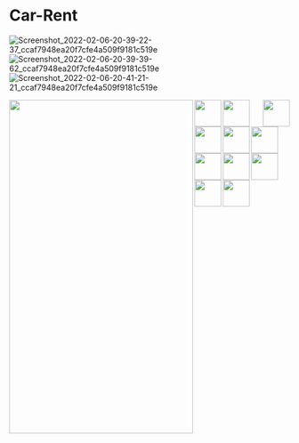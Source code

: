 # Car-Rent







![Screenshot_2022-02-06-20-39-22-37_ccaf7948ea20f7cfe4a509f9181c519e](https://user-images.githubusercontent.com/94074275/152696498-bb285664-f460-46f7-9b02-dcc66f8ca42a.jpg)
![Screenshot_2022-02-06-20-39-39-62_ccaf7948ea20f7cfe4a509f9181c519e](https://user-images.githubusercontent.com/94074275/152696501-1823434f-ad85-4c02-bcd6-e23b8bd06ebc.jpg)
![Screenshot_2022-02-06-20-41-21-21_ccaf7948ea20f7cfe4a509f9181c519e](https://user-images.githubusercontent.com/94074275/152696503-3f9ba877-815c-4621-ab2b-480c9f275ded.jpg)


<a href="Screenshot_2022-02-06-20-38-05-90_ccaf7948ea20f7cfe4a509f9181c519e"><img src="https://user-images.githubusercontent.com/94074275/152696418-c237204a-aa05-48a2-b660-40dc45af576f.jpg" align="left" height="600" width="330" ></a>

<a href="Screenshot_2022-02-06-20-38-15-21_ccaf7948ea20f7cfe4a509f9181c519e"><img src="https://user-images.githubusercontent.com/94074275/152696431-f08a03de-34de-49d3-88e5-984835ee6775.jpg" align="right" height="48" width="48" ></a>

<a href="Screenshot_2022-02-06-20-38-31-13_ccaf7948ea20f7cfe4a509f9181c519e"><img src="https://user-images.githubusercontent.com/94074275/152696443-1fd47745-c904-4570-babd-575c7f64335c.jpg" align="left" height="48" width="48" ></a>

<a href="Screenshot_2022-02-06-20-38-38-85_ccaf7948ea20f7cfe4a509f9181c519e"><img src="https://user-images.githubusercontent.com/94074275/152696456-d0ebf659-c18f-40d4-8c18-e15183e29bcc.jpg" align="left" height="48" width="48" ></a>

<a href="Screenshot_2022-02-06-20-38-44-37_ccaf7948ea20f7cfe4a509f9181c519e"><img src="https://user-images.githubusercontent.com/94074275/152696470-de63b4f8-7212-4527-b648-1f7952ed8462.jpg" align="left" height="48" width="48" ></a>

<a href="Screenshot_2022-02-06-20-38-50-61_ccaf7948ea20f7cfe4a509f9181c519e"><img src="https://user-images.githubusercontent.com/94074275/152696475-1b234af1-c4e7-4f37-82ce-6f6f75d4bf78.jpg" align="left" height="48" width="48" ></a>

<a href="Screenshot_2022-02-06-20-38-57-66_ccaf7948ea20f7cfe4a509f9181c519e"><img src="https://user-images.githubusercontent.com/94074275/152696487-9c59fa45-6852-4b20-9dc8-f6a8482c5ff9.jpg" align="left" height="48" width="48" ></a>
<a href="Screenshot_2022-02-06-20-39-03-30_ccaf7948ea20f7cfe4a509f9181c519e"><img src="https://user-images.githubusercontent.com/94074275/152696490-569fad38-e709-4de7-8b0f-8da38d3fc3ad.jpg" align="left" height="48" width="48" ></a>

<a href="Screenshot_2022-02-06-20-39-10-58_ccaf7948ea20f7cfe4a509f9181c519e"><img src="https://user-images.githubusercontent.com/94074275/152696494-ec15ff37-95bd-4703-bcb6-e3ba25628bae.jpg" align="left" height="48" width="48" ></a>

<a href="Screenshot_2022-02-06-20-39-39-62_ccaf7948ea20f7cfe4a509f9181c519e"><img src="https://user-images.githubusercontent.com/94074275/152696501-1823434f-ad85-4c02-bcd6-e23b8bd06ebc.jpg" align="left" height="48" width="48" ></a>

<a href="Screenshot_2022-02-06-20-39-39-62_ccaf7948ea20f7cfe4a509f9181c519e"><img src="https://user-images.githubusercontent.com/94074275/152696501-1823434f-ad85-4c02-bcd6-e23b8bd06ebc.jpg" align="left" height="48" width="48" ></a>


<a href="Screenshot_2022-02-06-20-41-21-21_ccaf7948ea20f7cfe4a509f9181c519e"><img src="https://user-images.githubusercontent.com/94074275/152696503-3f9ba877-815c-4621-ab2b-480c9f275ded.jpg" align="left" height="48" width="48" ></a>





